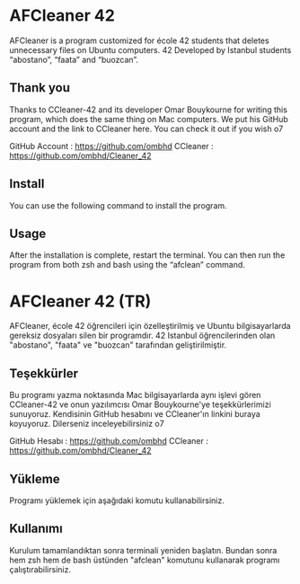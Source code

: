 # AFCleaner 42

AFCleaner is a program customized for école 42 students that deletes unnecessary files on Ubuntu computers. 42 Developed by Istanbul students “abostano”, “faata” and “buozcan”. 

## Thank you
Thanks to CCleaner-42 and its developer Omar Bouykourne for writing this program, which does the same thing on Mac computers. We put his GitHub account and the link to CCleaner here. You can check it out if you wish o7

GitHub Account : https://github.com/ombhd
CCleaner : https://github.com/ombhd/Cleaner_42

## Install
You can use the following command to install the program. 


## Usage
After the installation is complete, restart the terminal.
You can then run the program from both zsh and bash using the “afclean” command.


# AFCleaner 42 (TR)
AFCleaner, école 42 öğrencileri için özelleştirilmiş ve Ubuntu bilgisayarlarda gereksiz dosyaları silen bir programdır. 42 Istanbul öğrencilerinden olan "abostano", "faata" ve "buozcan" tarafından geliştirilmiştir. 

## Teşekkürler
Bu programı yazma noktasında Mac bilgisayarlarda aynı işlevi gören CCleaner-42 ve onun yazılımcısı Omar Bouykourne'ye teşekkürlerimizi sunuyoruz. Kendisinin GitHub hesabını ve CCleaner'ın linkini buraya koyuyoruz. Dilerseniz inceleyebilirsiniz o7

GitHub Hesabı : https://github.com/ombhd
CCleaner : https://github.com/ombhd/Cleaner_42

## Yükleme
Programı yüklemek için aşağıdaki komutu kullanabilirsiniz. 


## Kullanımı
Kurulum tamamlandıktan sonra terminali yeniden başlatın.
Bundan sonra hem zsh hem de bash üstünden "afclean" komutunu kullanarak programı çalıştırabilirsiniz.